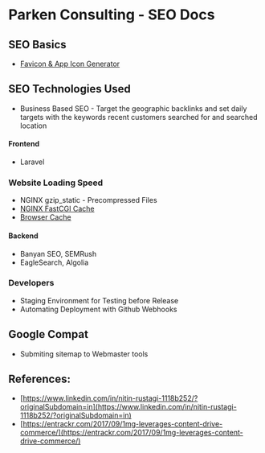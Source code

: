 # Parken Consulting - SEO Docs

## SEO Basics
- [Favicon & App Icon Generator](https://seo.parkenconsulting.com/guide/favicon-and-app-icon-generator.html)

## SEO Technologies Used

- Business Based SEO - Target the geographic backlinks and set daily targets with the keywords recent customers searched for and searched location

#### Frontend
- Laravel

### Website Loading Speed
- NGINX gzip_static - Precompressed Files
- [NGINX FastCGI Cache](https://devops.parkenconsulting.com/guide/nginx-fastcgi-cache-laravel.html)
- [Browser Cache](https://devops.parkenconsulting.com/guide/nginx-browser-cache-like-cdn.html)


#### Backend
- Banyan SEO, SEMRush
- EagleSearch, Algolia

### Developers

- Staging Environment for Testing before Release
- Automating Deployment with Github Webhooks

## Google Compat
- Submiting sitemap to Webmaster tools


## References:
 - [https://www.linkedin.com/in/nitin-rustagi-1118b252/?originalSubdomain=in](https://www.linkedin.com/in/nitin-rustagi-1118b252/?originalSubdomain=in)
 - [https://entrackr.com/2017/09/1mg-leverages-content-drive-commerce/](https://entrackr.com/2017/09/1mg-leverages-content-drive-commerce/)
